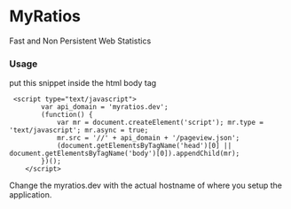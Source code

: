 # MyRatios
Fast and Non Persistent Web Statistics


### Usage

put this snippet inside the html body tag

```
 <script type="text/javascript">
        var api_domain = 'myratios.dev';
        (function() {
            var mr = document.createElement('script'); mr.type = 'text/javascript'; mr.async = true;
            mr.src = '//' + api_domain + '/pageview.json';
            (document.getElementsByTagName('head')[0] || document.getElementsByTagName('body')[0]).appendChild(mr);
        })();
    </script>
```

Change the myratios.dev with the actual hostname of where you setup the application.
